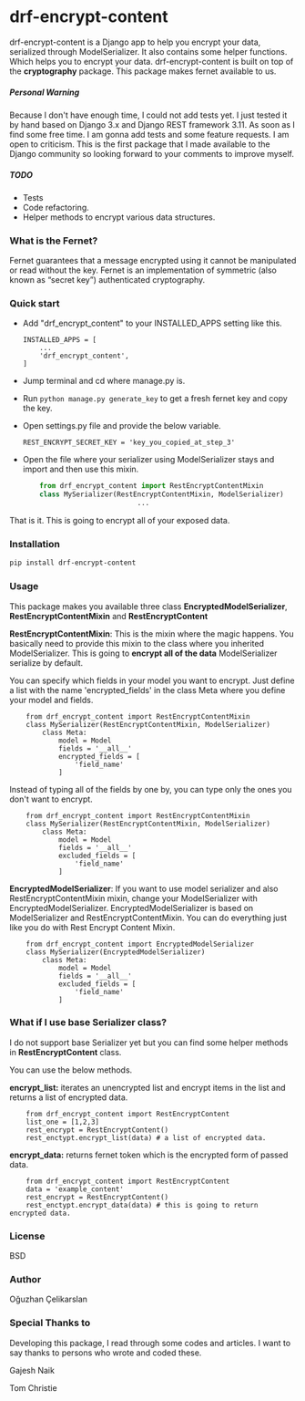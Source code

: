 # drf-encrypt-content

drf-encrypt-content is a Django app to help you encrypt your data, serialized through ModelSerializer. It also contains some helper functions. Which helps you to encrypt your data.  drf-encrypt-content is built on top of the **cryptography** package. This package makes fernet available to us.

##### Personal Warning
Because I don't have enough time, I could not add tests yet. 
I just tested it by hand based on Django 3.x and Django REST framework 3.11. 
As soon as I find some free time. I am gonna add tests and some feature requests. I am open to criticism. 
This is the first package that I made available to the Django community so looking forward to your comments to improve myself.

##### TODO
* Tests
* Code refactoring.
* Helper methods to encrypt various data structures.

### What is the Fernet?

Fernet guarantees that a message encrypted using it cannot be manipulated or read without the key. 
Fernet is an implementation of symmetric (also known as “secret key”) authenticated cryptography. 

### Quick start

* Add "drf_encrypt_content" to your INSTALLED_APPS setting like this.

    ```
    INSTALLED_APPS = [
        ...
        'drf_encrypt_content',
    ]
    ````

* Jump terminal and cd where manage.py is.

* Run ``python manage.py generate_key`` to get a fresh fernet key and copy the key.

* Open settings.py file and provide the below variable. 

   `` REST_ENCRYPT_SECRET_KEY = 'key_you_copied_at_step_3' ``

* Open the file where your serializer using ModelSerializer stays and import and then use this mixin. 

    ```python
        from drf_encrypt_content import RestEncryptContentMixin 
        class MySerializer(RestEncryptContentMixin, ModelSerializer)
                                ...
    ```

That is it. This is going to encrypt all of your exposed data.

### Installation

```bash
pip install drf-encrypt-content
```

### Usage
This package makes you available three class **EncryptedModelSerializer**, **RestEncryptContentMixin** and **RestEncryptContent**


**RestEncryptContentMixin**: This is the mixin where the magic happens. You basically need to provide this mixin to the class where you inherited ModelSerializer. This is going to **encrypt all of the data** ModelSerializer serialize by default. 

You can specify which fields in your model you want to encrypt. Just define a list with the name 'encrypted_fields' in the class Meta where you define your model and fields.
    
        from drf_encrypt_content import RestEncryptContentMixin 
        class MySerializer(RestEncryptContentMixin, ModelSerializer)
            class Meta:
                model = Model
                fields = '__all__'
                encrypted_fields = [
                    'field_name'
                ]

Instead of typing all of the fields by one by, you can type only the ones you don't want to encrypt.

        from drf_encrypt_content import RestEncryptContentMixin 
        class MySerializer(RestEncryptContentMixin, ModelSerializer)
            class Meta:
                model = Model
                fields = '__all__'
                excluded_fields = [
                    'field_name'
                ]


**EncryptedModelSerializer**: If you want to use model serializer and also RestEncryptContentMixin mixin, change your ModelSerializer with EncryptedModelSerializer. EncryptedModelSerializer is based on ModelSerializer and RestEncryptContentMixin. You can do everything just like you do with Rest Encrypt Content Mixin.

        from drf_encrypt_content import EncryptedModelSerializer
        class MySerializer(EncryptedModelSerializer)
            class Meta:
                model = Model
                fields = '__all__'
                excluded_fields = [
                    'field_name'
                ]

### What if I use base Serializer class?
I do not support base Serializer yet but you can find some helper methods in **RestEncryptContent** class. 

You can use the below methods.

**encrypt_list:**  iterates an unencrypted list and encrypt items in the list and returns a list of encrypted data.

        from drf_encrypt_content import RestEncryptContent
        list_one = [1,2,3]
        rest_encrypt = RestEncryptContent()
        rest_enctypt.encrypt_list(data) # a list of encrypted data.

**encrypt_data:** returns fernet token which is the encrypted form of passed data.

        from drf_encrypt_content import RestEncryptContent
        data = 'example_content'
        rest_encrypt = RestEncryptContent()
        rest_enctypt.encrypt_data(data) # this is going to return encrypted data.


### License
BSD

### Author
Oğuzhan Çelikarslan

### Special Thanks to
Developing this package, I read through some codes and articles. I want to say thanks to persons who wrote and coded these.

Gajesh Naik

Tom Christie



